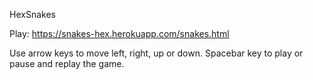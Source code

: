 HexSnakes

Play: https://snakes-hex.herokuapp.com/snakes.html

Use arrow keys to move left, right, up or down.
Spacebar key to play or pause and replay the game.

